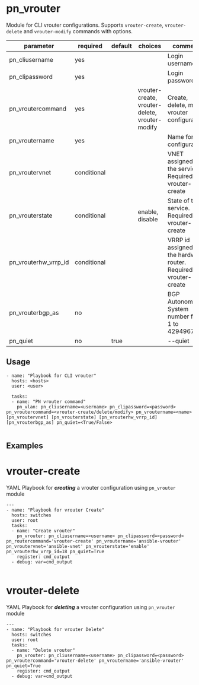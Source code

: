 # pn_vrouter

Module for CLI vrouter configurations. Supports `vrouter-create`, `vrouter-delete` and `vrouter-modify` commands with options.

| parameter      | required       | default      |choices       |comments                                                    |
|----------------|----------------|--------------|--------------|------------------------------------------------------------|
|pn_cliusername  | yes            |              |              | Login username                                             |
|pn_clipassword  | yes            |              |              | Login password                                             |
|pn_vroutercommand | yes          |              | vrouter-create, vrouter-delete, vrouter-modify | Create, delete, modify vrouter configurations|
|pn_vroutername    | yes          |              |              | Name for the configuration                                               |
|pn_vroutervnet    | conditional  |              | | VNET assigned to the service. Required for vrouter-create                                                      |
|pn_vrouterstate   | conditional  |              | enable, disable| State of the service. Required for vrouter-create |
|pn_vrouterhw_vrrp_id| conditional|              | | VRRP id assigned to the hardware router. Required for vrouter-create|
|pn_vrouterbgp_as  | no           |              | | BGP Autonomous System number from 1 to 4294967295  |
|pn_quiet        | no             | true         |              | --quiet                                                       |


## Usage

```
- name: "Playbook for CLI vrouter"
  hosts: <hosts>
  user: <user>
  
  tasks:
  - name: "PN vrouter command"
    pn_vlan: pn_cliusername=<username> pn_clipassword=<password> pn_vroutercommand=<vrouter-create/delete/modify> pn_vroutername=<name> [pn_vroutervnet] [pn_vrouterstate] [pn_vrouterhw_vrrp_id] [pn_vrouterbgp_as] pn_quiet=<True/False>
  
```

## Examples

# vrouter-create
YAML Playbook for **_creating_** a vrouter configuration using `pn_vrouter` module
```
---
- name: "Playbook for vrouter Create"
  hosts: switches
  user: root
  tasks:
  - name: "Create vrouter"
    pn_vrouter: pn_cliusername=<username> pn_clipassword=<password> pn_routercommand='vrouter-create' pn_vroutername='ansible-vrouter' pn_vroutervnet='ansible-vnet' pn_vrouterstate='enable' pn_vrouterhw_vrrp_id=18 pn_quiet=True
    register: cmd_output
  - debug: var=cmd_output
  
```

# vrouter-delete
YAML Playbook for **_deleting_** a vrouter configuration using `pn_vrouter` module

```
---
- name: "Playbook for vrouter Delete"
  hosts: switches
  user: root
  tasks:
  - name: "Delete vrouter"
    pn_vrouter: pn_cliusername=<username> pn_clipassword=<password> pn_vroutercommand='vrouter-delete' pn_vroutername='ansible-vrouter' pn_quiet=True
    register: cmd_output
  - debug: var=cmd_output
  
```
